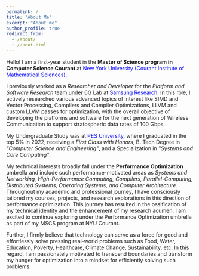 ```yaml
---
permalink: /
title: "About Me"
excerpt: "About me"
author_profile: true
redirect_from: 
  - /about/
  - /about.html
---
```


<style>
  a 
  {
    color: blue;
    text-decoration: none;
  }
</style>

Hello! I am a first-year student in the **Master of Science program in Computer Science Courant** at <a style="text-decoration: none;" href="https://cs.nyu.edu/home/">New York University (Courant Institute of Mathematical Sciences)</a>.

I previously worked as a *Researcher and Developer* for the *Platform and Software Research* team under 6G Lab at <a style="text-decoration: none;" href="https://research.samsung.com/sri-b">Samsung Research</a>. In this role, I actively researched various advanced topics of interest like SIMD and Vector Processing, Compilers and Compiler Optimizations, LLVM and custom LLVM passes for optimization, with the overall objective of developing the platforms and software for the next generation of Wireless Communication to support stratospheric data rates of 100 Gbps. 

My Undergraduate Study was at <a style="text-decoration: none;" href="https://www.pes.edu">PES University</a>, where I graduated in the top 5% in 2022, receiving a *First Class with Honors*, B. Tech Degree in *"Computer Science and Engineering"*, and a Specialization in *"Systems and Core Computing"*.

My technical interests broadly fall under the **Performance Optimization** umbrella and include such performance-motivated areas as *Systems and Networking, High-Performance Computing, Compilers, Parallel-Computing, Distributed Systems, Operating Systems, and Computer Architecture*. Throughout my academic and professional journey, I have consciously tailored my courses, projects, and research explorations in this direction of performance optimization. This journey has resulted in the ossification of my technical identity and the enhancement of my research acumen. I am excited to continue exploring under the Performance Optimization umbrella as part of my MSCS program at NYU Courant.

Further, I firmly believe that technology can serve as a force for good and effortlessly solve pressing real-world problems such as Food, Water, Education, Poverty, Healthcare, Climate Change, Sustainability, etc. In this regard, I am passionately motivated to transcend boundaries and transform my hunger for optimization into a mindset for efficiently solving such problems. 